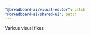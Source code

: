 ```yaml
---
"@breadboard-ai/visual-editor": patch
"@breadboard-ai/shared-ui": patch
---
```


Various visual fixes

